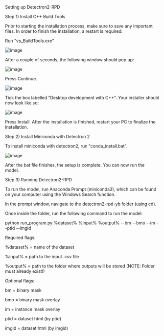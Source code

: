 Setting up Detectron2-RPD
 
Step 1) Install C++ Build Tools

Prior to starting the installation process, make sure to save any important files. In order to finish the installation, a restart is required.

Run "vs_BuildTools.exe"

![image](https://user-images.githubusercontent.com/46503967/145657344-e8cf16ae-2ae4-4baf-a9f4-2637251c42eb.png)

After a couple of seconds, the following window should pop up:

![image](https://user-images.githubusercontent.com/46503967/145657320-eb1907d6-dcff-45ee-b1e8-a8f4d1b01e3e.png)

Press Continue.

![image](https://user-images.githubusercontent.com/46503967/145657130-10c828ef-679b-4f5d-98af-00a91e26ba81.png)

Tick the box labelled "Desktop development with C++". Your installer should now look like so:

![image](https://user-images.githubusercontent.com/46503967/145657439-e145402a-dc26-4279-8705-1a2834fba5f4.png)

Press Install. After the installation is finished, restart your PC to finalize the installation.

Step 2) Install Miniconda with Detectron 2

To install miniconda with detectron2, run "conda_install.bat".

![image](https://user-images.githubusercontent.com/46503967/145657820-33a85b39-a157-47d9-934d-22ebea3e2913.png)

After the bat file finishes, the setup is complete. You can now run the model.

Step 3) Running Detectron2-RPD

To run the model, run Anaconda Prompt (miniconda3), which can be found on your computer using the Windows Search function.

In the prompt window, navigate to the detectron2-rpd-yb folder (using cd).

Once inside the folder, run the following command to run the model:

python run_program.py %dataset% %input% %output% --bm --bmo --im --ptid --imgid

Required flags:

%dataset% = name of the dataset

%input% = path to the input .csv file

%output% = path to the folder where outputs will be stored (NOTE: Folder must already exist!)

Optional flags:

bm = binary mask

bmo = binary mask overlay

im = instance mask overlay

ptid = dataset html (by ptid)

imgid = dataset html (by imgid)


